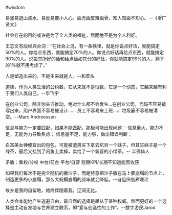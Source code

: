 #wisdom 

易涨易退山溪水，易反易覆小人心。画虎画皮难画骨，知人知面不知心。--《增广贤文》

社会存在的目的或许是为了全人类的福祉，然而绝不是为个人利好。

王志文有段经典台词：“在社会上混，有一条铁律，就是你说点好话，就能搞定50%的人。你给点东西，就能搞定70%的人。你说点好话再给点东西，就能搞定90%的人。说投其所好的话和给点恰如其分的好处，你就能搞定99%的人，剩下的1%就不用考虑了。”

人是塑造出来的，不是生来就是人。--和菜头

道德，作为人类生活的公约数，它从来就不是恒数，它是一个动态，它越来越有利于我们人类自己。--毕飞宇

在创业公司，除非你亲自推动，绝对什么都不会发生...在创业公司，代码不容易被写出来，用户界面不容易被设计...... 员工不容易来上班...... 垃圾篓不容易被清空。--Marc Andreessen

信息与能力一定要匹配，如果不能匹配，那极可能出现问题：
信息量大，能力不足，无能为力导致焦虑；
信息量不足，能力够，做出错误判断；

白富美女神便宜出的包包，可能被渣男买下拿去坑另一个妹子，但其实妹子是一个绿茶，最后又挂到了闲鱼上卖掉，卖给了一个新晋的小绿茶。-- 半佛仙人

矛盾：集权/分权 中台/前台 平台/自营 短期KPI/长期不知道能否收获

如果我们每次不是完全随机的撒沙子，而是特意把沙子撒在马上要崩塌的节点上，制造更多的小崩塌，那么大规模崩塌的频率就会降低。--自组织临界理论

故乡是我的自留地，始终伴随着我，辽阔无比。

人类会本能地产生逃避自由，最自然的选择是屈从于某种权威。然而更好的一个选择是主动自发地与世界建立联系，即“爱与创造性的工作”。--数字游民Jarod